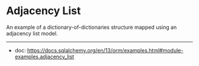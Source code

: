 # Adjacency List

An example of a dictionary-of-dictionaries structure mapped using an adjacency list model.

---

- doc: https://docs.sqlalchemy.org/en/13/orm/examples.html#module-examples.adjacency_list

